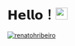 # 𝗛𝗲𝗹𝗹𝗼！<img src="https://user-images.githubusercontent.com/5679180/79618120-0daffb80-80be-11ea-819e-d2b0fa904d07.gif" width="27px">

<a href="https://github.com/RenatohRibeiro"><img src="https://github-readme-stats.vercel.app/api?username=renatohribeiro&show_icons=true" alt="renatohribeiro"></a>
